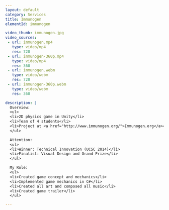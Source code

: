 ```yaml
---
layout: default
category: Services
title: Immunogen
elementId: immunogen

video_thumb: immunogen.jpg
video_sources:
 - url: immunogen.mp4
   type: video/mp4
   res: 720
 - url: immunogen-360p.mp4
   type: video/mp4
   res: 360
 - url: immunogen.webm
   type: video/webm
   res: 720
 - url: immunogen-360p.webm
   type: video/webm
   res: 360

description: |
  Overview:
  <ul>
  <li>2D physics game in Unity</li>
  <li>Team of 4 students</li>
  <li>Project at <a href="http://www.immunogen.org/">Immunogen.org</a></li>
  </ul>

  Attention:
  <ul>
  <li>Winner: Technical Innovation (UCSC 2014)</li>
  <li>Finalist: Visual Design and Grand Prize</li>
  </ul>

  My Role:
  <ul>
  <li>Created game concept and mechanics</li>
  <li>Implemented game mechanics in C#</li>
  <li>Created all art and composed all music</li>
  <li>Created game trailer</li>
  </ul>

---
```

